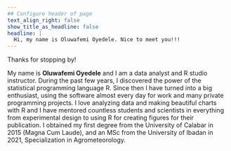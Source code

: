 ```yaml
---
## Configure header of page
text_align_right: false
show_title_as_headline: false
headline: |
  Hi, my name is Oluwafemi Oyedele. Nice to meet you!!!
---
```


<!-- this is a subheadline -->
Thanks for stopping by!

My name is **Oluwafemi Oyedele** and I am a data analyst and R studio instructor. During the past few years, I discovered the power of the statistical programming language R. Since then I have turned into a big enthusiast, using the software almost every day for work and many private programming projects. I love analyzing data and making beautiful charts with R and I have mentored countless students and scientists in everything from experimental design to using R for creating figures for their publication. I obtained my first degree from the University of Calabar in 2015 (Magna Cum Laude), and an MSc from the University of Ibadan in 2021, Specialization in Agrometeorology.

